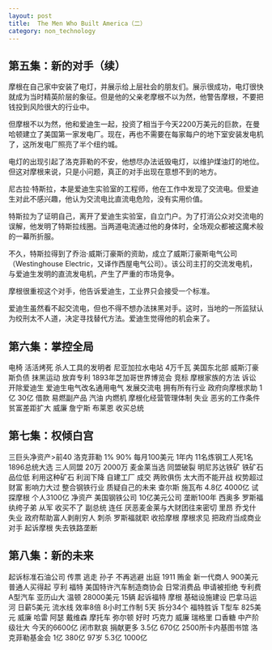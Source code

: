 ```yaml
---
layout: post
title:  The Men Who Built America（二）
category: non_technology 
---
```


## 第五集：新的对手（续）

摩根在自己家中安装了电灯，并展示给上层社会的朋友们。展示很成功，电灯很快就成为当时精英阶层的象征。但是他的父亲老摩根不以为然，他警告摩根，不要把钱投到风险很大的行业中。

但摩根不以为然，他和爱迪生一起，投资了相当于今天2200万美元的巨款，在曼哈顿建立了美国第一家发电厂。现在，再也不需要在每家每户的地下室安装发电机了，这所发电厂照亮了半个纽约城。

电灯的出现引起了洛克菲勒的不安，他想尽办法诋毁电灯，以维护煤油灯的地位。但这对摩根来说，只是小问题，真正的对手出现在意想不到的地方。

尼古拉·特斯拉，本是爱迪生实验室的工程师，他在工作中发现了交流电。但爱迪生对此不感兴趣，他认为交流电比直流电危险，没有实用价值。

特斯拉为了证明自己，离开了爱迪生实验室，自立门户。为了打消公众对交流电的误解，他发明了特斯拉线圈。当两道电流通过他的身体时，全场观众都被这魔术般的一幕所折服。

不久，特斯拉得到了乔治·威斯汀豪斯的资助，成立了威斯汀豪斯电气公司（Westinghouse Electric，又译作西屋电气公司）。该公司主打的交流发电机，与爱迪生发明的直流发电机，产生了严重的市场竞争。

摩根很重视这个对手，他告诉爱迪生，工业界只会接受一个标准。

爱迪生虽然看不起交流电，但也不得不想办法抹黑对手。这时，当地的一所监狱认为绞刑太不人道，决定寻找替代方法。爱迪生觉得他的机会来了。

## 第六集：掌控全局

电椅 活活烤死 杀人工具的发明者 尼亚加拉水电站 4万千瓦 美国东北部 威斯汀豪斯负债 抹黑运动 放弃专利 1893年芝加哥世界博览会 竞标 摩根家族的方法 诉讼 开除爱迪生 爱迪生电气改名通用电气 发展交流电 拥有所有行业 政府向摩根求助 1亿 30亿 借款 易燃副产品 汽油 内燃机 摩根化经营管理体制 失业 恶劣的工作条件 贫富差距扩大 威廉 詹宁斯 布莱恩 收买总统

## 第七集：权倾白宫

三巨头净资产>前40 洛克菲勒 1% 90% 每月100美元 1年内 11名炼钢工人死1名 1896总统大选 三人同盟 20万 2000万 麦金莱当选 同盟破裂 明尼苏达铁矿 铁矿石品位低 利用这种矿石 利润下降 自建工厂 成交 两败俱伤 太大而不能开战 权势超过财富 影响力大过 整合钢铁行业 质疑自己的未来 查尔斯 施瓦布 4.8亿 4000亿 试探摩根 个人3100亿 净资产 美国钢铁公司 10亿美元公司 垄断100年 西奥多 罗斯福 纨绔子弟 从军 收买不了 副总统 连任 厌恶麦金莱与大财团往来密切 里昂 乔戈什 失业 政府帮助富人剥削穷人 刺杀 罗斯福就职 收拾摩根 摩根求见 把政府当成商业对手 起诉摩根 失去铁路垄断

## 第八集：新的未来

起诉标准石油公司 传票 逃走 孙子 不再逃避 出庭 1911 贿金 新一代商人 900美元 普通人买得起 亨利 福特 美国特许汽车制造商协会 日常消费品 申请被拒绝 专利费 A型汽车 亚历山大 温顿 28000美元 15辆 起诉福特 摩根 基础设施建设 巴拿马运河 日薪5美元 流水线 效率8倍 8小时工作制 5天 拆分34个 福特胜诉 T型车 825美元 威廉 哈雷 阿瑟 戴维森 摩托车 弥尔顿 好时 巧克力 威廉 瑞格里 口香糖 中产阶级壮大 今天的6600亿 闭市默哀 捐献更多 3.5亿 670亿 2500所卡内基图书馆 洛克菲勒基金会 1亿 380亿 97岁 5.3亿 1000亿 

